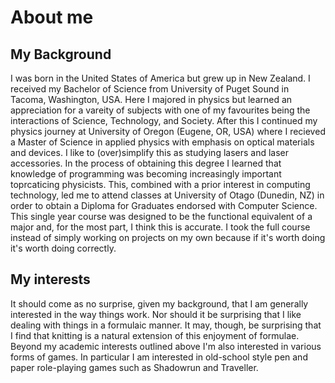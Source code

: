 # About me
## My Background
I was born in the United States of America but grew up in New Zealand.
I received my Bachelor of Science from University of Puget Sound in Tacoma, Washington, USA.
Here I majored in physics but learned an appreciation for a vareity of subjects with one of my favourites being the interactions of Science, Technology, and Society.
After this I continued my physics journey at University of Oregon (Eugene, OR, USA) where I recieved a Master of Science in applied physics with emphasis on optical materials and devices.
I like to (over)simplify this as studying lasers and laser accessories.
In the process of obtaining this degree I learned that knowledge of programming was becoming increasingly important toprcaticing physicists.
This, combined with a prior interest in computing technology, led me to attend classes at University of Otago (Dunedin, NZ) in order to obtain a Diploma for Graduates endorsed with Computer Science.
This single year course was designed to be the functional equivalent of a major and, for the most part, I think this is accurate.
I took the full course instead of simply working on projects on my own because if it's worth doing it's worth doing correctly.

## My interests
It should come as no surprise, given my background, that I am generally interested in the way things work.
Nor should it be surprising that I like dealing with things in a formulaic manner.
It may, though, be surprising that I find that knitting is a natural extension of this enjoyment of formulae.
Beyond my academic interests outlined above I'm also interested in various forms of games.
In particular I am interested in old-school style pen and paper role-playing games such as Shadowrun and Traveller.

